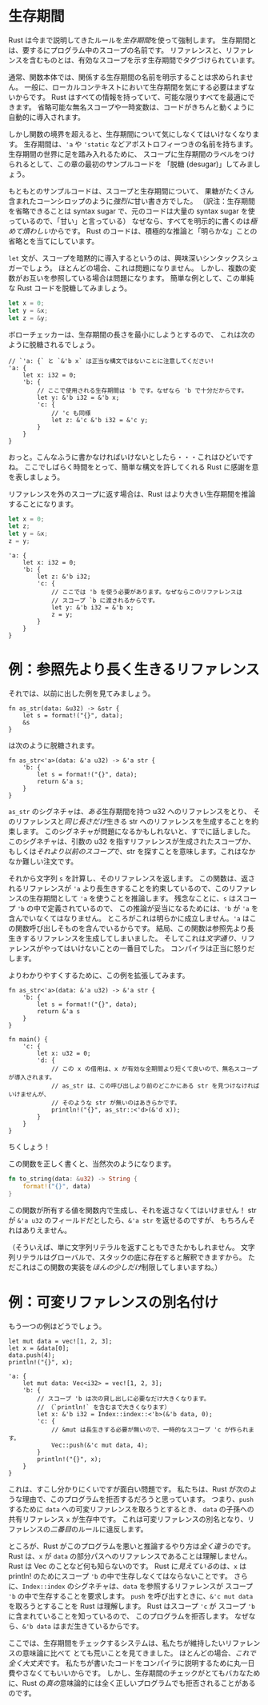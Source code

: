 <!--
# Lifetimes
-->

# 生存期間

<!--
Rust enforces these rules through *lifetimes*. Lifetimes are effectively
just names for scopes somewhere in the program. Each reference,
and anything that contains a reference, is tagged with a lifetime specifying
the scope it's valid for.
-->

Rust は今まで説明してきたルールを*生存期間*を使って強制します。
生存期間とは、要するにプログラム中のスコープの名前です。
リファレンスと、リファレンスを含むものとは、有効なスコープを示す生存期間でタグづけられています。

<!--
Within a function body, Rust generally doesn't let you explicitly name the
lifetimes involved. This is because it's generally not really necessary
to talk about lifetimes in a local context; Rust has all the information and
can work out everything as optimally as possible. Many anonymous scopes and
temporaries that you would otherwise have to write are often introduced to
make your code Just Work.
-->

通常、関数本体では、関係する生存期間の名前を明示することは求められません。
一般に、ローカルコンテキストにおいて生存期間を気にする必要はまずないからです。
Rust はすべての情報を持っていて、可能な限りすべてを最適にできます。
省略可能な無名スコープや一時変数は、コードがきちんと動くように自動的に導入されます。

<!--
However once you cross the function boundary, you need to start talking about
lifetimes. Lifetimes are denoted with an apostrophe: `'a`, `'static`. To dip
our toes with lifetimes, we're going to pretend that we're actually allowed
to label scopes with lifetimes, and desugar the examples from the start of
this chapter.
-->

しかし関数の境界を超えると、生存期間について気にしなくてはいけなくなります。
生存期間は、`'a` や `'static` などアポストロフィーつきの名前を持ちます。
生存期間の世界に足を踏み入れるために、
スコープに生存期間のラベルをつけられるとして、この章の最初のサンプルコードを
「脱糖 (desugar)」してみましょう。

<!--
Originally, our examples made use of *aggressive* sugar -- high fructose corn
syrup even -- around scopes and lifetimes, because writing everything out
explicitly is *extremely noisy*. All Rust code relies on aggressive inference
and elision of "obvious" things.
-->

もともとのサンプルコードは、スコープと生存期間について、
果糖がたくさん含まれたコーンシロップのように*強烈に*甘い書き方でした。
（訳注：生存期間を省略できることは syntax sugar で、元のコードは大量の syntax sugar を使っているので、「甘い」と言っている）
なぜなら、すべてを明示的に書くのは*極めて煩わしい*からです。
Rust のコードは、積極的な推論と「明らかな」ことの省略とを当てにしています。

<!--
One particularly interesting piece of sugar is that each `let` statement implicitly
introduces a scope. For the most part, this doesn't really matter. However it
does matter for variables that refer to each other. As a simple example, let's
completely desugar this simple piece of Rust code:
-->

`let` 文が、スコープを暗黙的に導入するというのは、興味深いシンタックスシュガーでしょう。
ほとんどの場合、これは問題になりません。
しかし、複数の変数がお互いを参照している場合は問題になります。
簡単な例として、この単純な Rust コードを脱糖してみましょう。

```rust
let x = 0;
let y = &x;
let z = &y;
```

<!--
The borrow checker always tries to minimize the extent of a lifetime, so it will
likely desugar to the following:
-->

ボローチェッカーは、生存期間の長さを最小にしようとするので、
これは次のように脱糖されるでしょう。

```rust,ignore
// `'a: {` と `&'b x` は正当な構文ではないことに注意してください!
'a: {
    let x: i32 = 0;
    'b: {
        // ここで使用される生存期間は 'b です。なぜなら 'b で十分だからです。
        let y: &'b i32 = &'b x;
        'c: {
            // 'c も同様
            let z: &'c &'b i32 = &'c y;
        }
    }
}
```

<!--
Wow. That's... awful. Let's all take a moment to thank Rust for making this easier.
-->

おっと。こんなふうに書かなければいけないとしたら・・・これはひどいですね。
ここでしばらく時間をとって、簡単な構文を許してくれる Rust に感謝を意を表しましょう。

<!--
Actually passing references to outer scopes will cause Rust to infer
a larger lifetime:
-->

リファレンスを外のスコープに返す場合は、Rust はより大きい生存期間を推論することになります。

```rust
let x = 0;
let z;
let y = &x;
z = y;
```

```rust,ignore
'a: {
    let x: i32 = 0;
    'b: {
        let z: &'b i32;
        'c: {
            // ここでは 'b を使う必要があります。なぜならこのリファレンスは
            // スコープ `b に渡されるからです。
            let y: &'b i32 = &'b x;
            z = y;
        }
    }
}
```


<!--
# Example: references that outlive referents
-->

# 例：参照先より長く生きるリファレンス

<!--
Alright, let's look at some of those examples from before:
-->

それでは、以前に出した例を見てみましょう。

```rust,ignore
fn as_str(data: &u32) -> &str {
    let s = format!("{}", data);
    &s
}
```

<!--
desugars to:
-->

は次のように脱糖されます。

```rust,ignore
fn as_str<'a>(data: &'a u32) -> &'a str {
    'b: {
        let s = format!("{}", data);
        return &'a s;
    }
}
```

<!--
This signature of `as_str` takes a reference to a u32 with *some* lifetime, and
promises that it can produce a reference to a str that can live *just as long*.
Already we can see why this signature might be trouble. That basically implies
that we're going to find a str somewhere in the scope the reference
to the u32 originated in, or somewhere *even earlier*. That's a bit of a tall
order.
-->

`as_str` のシグネチャは、*ある*生存期間を持つ u32 へのリファレンスをとり、
そのリファレンスと*同じ長さだけ*生きる str へのリファレンスを生成することを約束します。
このシグネチャが問題になるかもしれないと、すでに話しました。
このシグネチャは、引数の u32 を指すリファレンスが生成されたスコープか、もしくは*それより以前のスコープ*で、str を探すことを意味します。これはなかなか難しい注文です。

<!--
We then proceed to compute the string `s`, and return a reference to it. Since
the contract of our function says the reference must outlive `'a`, that's the
lifetime we infer for the reference. Unfortunately, `s` was defined in the
scope `'b`, so the only way this is sound is if `'b` contains `'a` -- which is
clearly false since `'a` must contain the function call itself. We have therefore
created a reference whose lifetime outlives its referent, which is *literally*
the first thing we said that references can't do. The compiler rightfully blows
up in our face.
-->

それから文字列 `s` を計算し、そのリファレンスを返します。
この関数は、返されるリファレンスが `'a` より長生きすることを約束しているので、このリファレンスの生存期間として `'a` を使うことを推論します。
残念なことに、`s` はスコープ `'b` の中で定義されているので、
この推論が妥当になるためには、`'b` が `'a` を含んでいなくてはなりません。
ところがこれは明らかに成立しません。`'a` はこの関数呼び出しそものを含んでいるからです。
結局、この関数は参照先より長生きするリファレンスを生成してしまいました。
そしてこれは*文字通り*、リファレンスがやってはいけないことの一番目でした。
コンパイラは正当に怒りだします。

<!--
To make this more clear, we can expand the example:
-->

よりわかりやすくするために、この例を拡張してみます。

```rust,ignore
fn as_str<'a>(data: &'a u32) -> &'a str {
    'b: {
        let s = format!("{}", data);
        return &'a s
    }
}

fn main() {
    'c: {
        let x: u32 = 0;
        'd: {
            // この x の借用は、x が有効な全期間より短くて良いので、無名スコープが導入されます。
            // as_str は、この呼び出しより前のどこかにある str を見つけなければいけませんが、
            // そのような str が無いのはあきらかです。
            println!("{}", as_str::<'d>(&'d x));
        }
    }
}
```

<!--
Shoot!
-->

ちくしょう！

<!--
Of course, the right way to write this function is as follows:
-->

この関数を正しく書くと、当然次のようになります。

```rust
fn to_string(data: &u32) -> String {
    format!("{}", data)
}
```

<!--
We must produce an owned value inside the function to return it! The only way
we could have returned an `&'a str` would have been if it was in a field of the
`&'a u32`, which is obviously not the case.
-->

この関数が所有する値を関数内で生成し、それを返さなくてはいけません！
str が `&'a u32` のフィールドだとしたら、`&'a str` を返せるのですが、
もちろんそれはありえません。

<!--
(Actually we could have also just returned a string literal, which as a global
can be considered to reside at the bottom of the stack; though this limits
our implementation *just a bit*.)
-->

（そういえば、単に文字列リテラルを返すこともできたかもしれません。
文字列リテラルはグローバルで、スタックの底に存在すると解釈できますから。
ただこれはこの関数の実装を*ほんの少しだけ*制限してしまいますね。）

<!--
# Example: aliasing a mutable reference
-->

# 例：可変リファレンスの別名付け

<!--
How about the other example:
-->

もう一つの例はどうでしょう。

```rust,ignore
let mut data = vec![1, 2, 3];
let x = &data[0];
data.push(4);
println!("{}", x);
```

```rust,ignore
'a: {
    let mut data: Vec<i32> = vec![1, 2, 3];
    'b: {
        // スコープ 'b は次の貸し出しに必要なだけ大きくなります。
        // （`println!` を含むまで大きくなります）
        let x: &'b i32 = Index::index::<'b>(&'b data, 0);
        'c: {
            // &mut は長生きする必要が無いので、一時的なスコープ 'c が作られます。
            Vec::push(&'c mut data, 4);
        }
        println!("{}", x);
    }
}
```

<!--
The problem here is a bit more subtle and interesting. We want Rust to
reject this program for the following reason: We have a live shared reference `x`
to a descendant of `data` when we try to take a mutable reference to `data`
to `push`. This would create an aliased mutable reference, which would
violate the *second* rule of references.
-->

これは、すこし分かりにくいですが面白い問題です。
私たちは、Rust が次のような理由で、このプログラムを拒否するだろうと思っています。
つまり、`push` するために `data` への可変リファレンスを取ろうとするとき、
`data` の子孫への共有リファレンス `x` が生存中です。
これは可変リファレンスの別名となり、リファレンスの*二番目*のルールに違反します。

<!--
However this is *not at all* how Rust reasons that this program is bad. Rust
doesn't understand that `x` is a reference to a subpath of `data`. It doesn't
understand Vec at all. What it *does* see is that `x` has to live for `'b` to
be printed. The signature of `Index::index` subsequently demands that the
reference we take to `data` has to survive for `'b`. When we try to call `push`,
it then sees us try to make an `&'c mut data`. Rust knows that `'c` is contained
within `'b`, and rejects our program because the `&'b data` must still be live!
-->

ところが、Rust がこのプログラムを悪いと推論するやり方は*全く違う*のです。
Rust は、`x` が `data` の部分パスへのリファレンスであることは理解しません。
Rust は Vec のことなど何も知らないのです。
Rust に*見えている*のは、`x` は println! のためにスコープ `'b` の中で生存しなくてはならないことです。
さらに、`Index::index` のシグネチャは、`data` を参照するリファレンスが
スコープ `'b` の中で生存することを要求します。
`push` を呼び出すときに、`&'c mut data` を取ろうとすることを Rust は理解します。
Rust はスコープ `'c` が スコープ `'b` に含まれていることを知っているので、
このプログラムを拒否します。
なぜなら、`&'b data` はまだ生きているからです。


<!--
Here we see that the lifetime system is much more coarse than the reference
semantics we're actually interested in preserving. For the most part, *that's
totally ok*, because it keeps us from spending all day explaining our program
to the compiler. However it does mean that several programs that are totally
correct with respect to Rust's *true* semantics are rejected because lifetimes
are too dumb.
-->

ここでは、生存期間をチェックするシステムは、私たちが維持したいリファレンスの意味論に比べて
とても荒いことを見てきました。
ほとんどの場合、*これで全く大丈夫*です。
私たちが書いたコードをコンパイラに説明するために丸一日費やさなくてもいいからです。
しかし、生存期間のチェックがとてもバカなために、Rust の*真の*意味論的には全く正しいプログラムでも拒否されることがあるのです。
